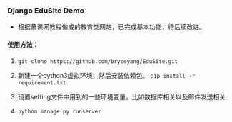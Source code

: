 ### Django EduSite Demo

- 根据慕课网教程做成的教育类网站，已完成基本功能，待后续改进。

#### 使用方法：
1. `git clone https://github.com/bryceyang/EduSite.git`

2. 新建一个python3虚拟环境，然后安装依赖包。
```pip install -r requirement.txt```

3. 设置setting文件中用到的一些环境变量，比如数据库相关以及邮件发送相关

4. ```python manage.py runserver```
